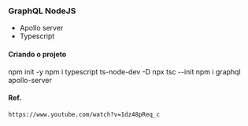 ### GraphQL NodeJS
* Apollo server
* Typescript

#### Criando o projeto
npm init -y
npm i typescript ts-node-dev -D
npx tsc --init
npm i graphql apollo-server

#### Ref.
```
https://www.youtube.com/watch?v=1dz48pReq_c
```